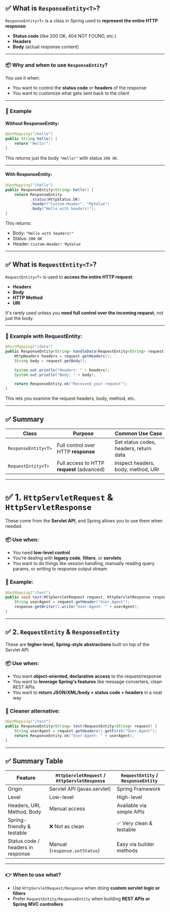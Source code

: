 ## ✅ What is `ResponseEntity<T>`?

`ResponseEntity<T>` is a class in Spring used to **represent the entire HTTP response**:

* **Status code** (like 200 OK, 404 NOT FOUND, etc.)
* **Headers**
* **Body** (actual response content)

---

### 📦 Why and when to use `ResponseEntity`?

You use it when:

* You want to control the **status code** or **headers** of the response
* You want to customize what gets sent back to the client

---

### 🧪 Example

#### Without ResponseEntity:

```java
@GetMapping("/hello")
public String hello() {
    return "Hello!";
}
```

This returns just the body `"Hello!"` with status `200 OK`.

---

#### With ResponseEntity:

```java
@GetMapping("/hello")
public ResponseEntity<String> hello() {
    return ResponseEntity
           .status(HttpStatus.OK)
           .header("Custom-Header", "MyValue")
           .body("Hello with headers!");
}
```

This returns:

* Body: `"Hello with headers!"`
* Status: `200 OK`
* Header: `Custom-Header: MyValue`

---

## ✅ What is `RequestEntity<T>`?

`RequestEntity<T>` is used to **access the entire HTTP request**:

* **Headers**
* **Body**
* **HTTP Method**
* **URI**

It's rarely used unless you **need full control over the incoming request**, not just the body.

---

### 🧪 Example with RequestEntity:

```java
@PostMapping("/data")
public ResponseEntity<String> handleData(RequestEntity<String> request) {
    HttpHeaders headers = request.getHeaders();
    String body = request.getBody();

    System.out.println("Headers: " + headers);
    System.out.println("Body: " + body);

    return ResponseEntity.ok("Received your request");
}
```

This lets you examine the request headers, body, method, etc.

---

## ✅ Summary

| Class               | Purpose                                    | Common Use Case                        |
| ------------------- | ------------------------------------------ | -------------------------------------- |
| `ResponseEntity<T>` | Full control over HTTP **response**        | Set status codes, headers, return data |
| `RequestEntity<T>`  | Full access to HTTP **request** (advanced) | Inspect headers, body, method, URI     |

---

# ✅ 1. `HttpServletRequest` & `HttpServletResponse`

These come from the **Servlet API**, and Spring allows you to use them when needed.

### 📦 Use when:

* You need **low-level control**
* You're dealing with **legacy code**, **filters**, or **servlets**
* You want to do things like session handling, manually reading query params, or writing to response output stream

### 🧪 Example:

```java
@GetMapping("/test")
public void test(HttpServletRequest request, HttpServletResponse response) throws IOException {
    String userAgent = request.getHeader("User-Agent");
    response.getWriter().write("User-Agent: " + userAgent);
}
```

---

## ✅ 2. `RequestEntity` & `ResponseEntity`

These are **higher-level, Spring-style abstractions** built on top of the Servlet API.

### 📦 Use when:

* You want **object-oriented, declarative access** to the request/response
* You want to **leverage Spring's features** like message converters, clean REST APIs
* You want to **return JSON/XML/body + status code + headers** in a neat way

### 🧪 Cleaner alternative:

```java
@GetMapping("/test")
public ResponseEntity<String> test(RequestEntity<String> request) {
    String userAgent = request.getHeaders().getFirst("User-Agent");
    return ResponseEntity.ok("User-Agent: " + userAgent);
}
```

---

## ✅ Summary Table

| Feature                           | `HttpServletRequest` / `HttpServletResponse` | `RequestEntity` / `ResponseEntity` |
| --------------------------------- | -------------------------------------------- | ---------------------------------- |
| Origin                            | Servlet API (javax.servlet)                  | Spring Framework                   |
| Level                             | Low-level                                    | High-level                         |
| Headers, URI, Method, Body        | Manual access                                | Available via simple APIs          |
| Spring-friendly & testable        | ❌ Not as clean                               | ✅ Very clean & testable            |
| Status code / headers in response | Manual (`response.setStatus`)                | Easy via builder methods           |

---

### 👉 When to use what?

* Use `HttpServletRequest/Response` when doing **custom servlet logic or filters**
* Prefer `RequestEntity/ResponseEntity` when building **REST APIs or Spring MVC controllers**
